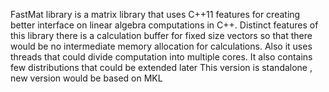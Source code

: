 FastMat library is a matrix library that uses C++11 features for creating better interface on linear algebra computations in C++.
Distinct features of this library there is a calculation buffer for fixed size vectors so that there would be no intermediate memory allocation for calculations.
Also it uses threads that could divide computation into multiple cores.
It also contains few distributions that could be extended later
This version is standalone , new version would be based on MKL